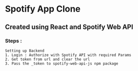 # Spotify App Clone

## Created using React and Spotify Web API 

### Steps : 
    Setting up Backend
    1. Login : Authorize with Spotify API with required Params
    2. Get token from url and clear the url
    3. Pass the _token to spotify-web-api-js npm package 
